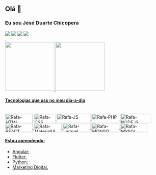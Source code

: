 ## Olá 👋 
### Eu sou José Duarte Chicopera  
<div> 
  <a href="https://www.facebook.com/juzney.duartechicopera" target="_blank"><img src="https://img.shields.io/badge/Facebook-1877F2?style=for-the-badge&logo=facebook&logoColor=white" target="_blank"></a>
  <a href="https://www.instagram.com/duartechicopera/" target="_blank"><img src="https://img.shields.io/badge/-Instagram-%23E4405F?style=for-the-badge&logo=instagram&logoColor=white" target="_blank"></a>
 	<a href="mailto:juzneychicopera@gmail.com" target="_blank"><img src="https://img.shields.io/badge/Gmail-D14836?style=for-the-badge&logo=gmail&logoColor=white" target="_blank"></a>
 <a href="https://" target="_blank"><img src="https://img.shields.io/badge/Slack-4A154B?style=for-the-badge&logo=slack&logoColor=white" target="_blank"></a> 
 
</div> 
.
<div>
  <a href="https://github.com/juzney">
  <img height="160em" src="https://github-readme-stats.vercel.app/api?username=juzney&show_icons=true&theme=Gradient&include_all_commits=true&count_private=true"/>
  <img height="160em" src="https://github-readme-stats.vercel.app/api/top-langs/?username=juzney&layout=compact&langs_count=7&theme=gradient"/>
</div>
  
#### Tecnologias que uso no meu dia-a-dia
 
<div style="display: inline_block"><br>
  <img align="center" alt="Rafa-HTML" height="30" width="90" src="https://img.shields.io/badge/HTML5-E34F26?style=for-the-badge&logo=html5&logoColor=white">
  <img align="center" alt="Rafa-CSS" height="30" width="70" src="https://img.shields.io/badge/CSS3-1572B6?style=for-the-badge&logo=css3&logoColor=white">
  <img align="center" alt="Rafa-JS" height="30" width="110" src="https://img.shields.io/badge/JavaScript-F7DF1E?style=for-the-badge&logo=javascript&logoColor=black">
  <img align="center" alt="Rafa-PHP" height="30" width="90" src="https://img.shields.io/badge/PHP-777BB4?style=for-the-badge&logo=php&logoColor=white">
  <img align="center" alt="Rafa-NODEJS" height="30" width="100" src="https://img.shields.io/badge/Node.js-43853D?style=for-the-badge&logo=node.js&logoColor=white">
  <img align="center" alt="Rafa-REACT" height="30" width="90" src="https://img.shields.io/badge/React-20232A?style=for-the-badge&logo=react&logoColor=61DAFB">
  <img align="center" alt="Rafa-MaterialUI" height="30" width="90" src="https://img.shields.io/badge/Material--UI-0081CB?style=for-the-badge&logo=material-ui&logoColor=white">
  <img align="center" alt="Rafa-Laravel" height="30" width="90" src="https://img.shields.io/badge/Laravel-FF2D20?style=for-the-badge&logo=laravel&logoColor=white">
  <img align="center" alt="Rafa-MONGO" height="30" width="90" src="https://img.shields.io/badge/MongoDB-4EA94B?style=for-the-badge&logo=mongodb&logoColor=white">
  <img align="center" alt="Rafa-MYSQL" height="30" width="90" src="https://img.shields.io/badge/MySQL-00000F?style=for-the-badge&logo=mysql&logoColor=white">
</div>
  
  
 #### Estou aprendendo: 
  * Angular;
  * Flutter;
  * Python;
  * Marketing Digital.

